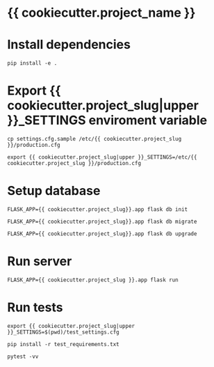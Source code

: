 # {{ cookiecutter.project_name }}

# Install dependencies

`pip install -e .`

# Export {{ cookiecutter.project_slug|upper }}_SETTINGS enviroment variable

`cp settings.cfg.sample /etc/{{ cookiecutter.project_slug }}/production.cfg`

`export {{ cookiecutter.project_slug|upper }}_SETTINGS=/etc/{{ cookiecutter.project_slug }}/production.cfg`

# Setup database

`FLASK_APP={{ cookiecutter.project_slug}}.app flask db init`

`FLASK_APP={{ cookiecutter.project_slug}}.app flask db migrate`

`FLASK_APP={{ cookiecutter.project_slug}}.app flask db upgrade`

# Run server

`FLASK_APP={{ cookiecutter.project_slug }}.app flask run`

# Run tests

`export {{ cookiecutter.project_slug|upper }}_SETTINGS=$(pwd)/test_settings.cfg`

`pip install -r test_requirements.txt`

`pytest -vv`

